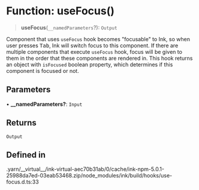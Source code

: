 # Function: useFocus()

> **useFocus**(`__namedParameters`?): `Output`

Component that uses `useFocus` hook becomes "focusable" to Ink,
so when user presses <kbd>Tab</kbd>, Ink will switch focus to this component.
If there are multiple components that execute `useFocus` hook, focus will be
given to them in the order that these components are rendered in.
This hook returns an object with `isFocused` boolean property, which
determines if this component is focused or not.

## Parameters

• **\_\_namedParameters?**: `Input`

## Returns

`Output`

## Defined in

.yarn/\_\_virtual\_\_/ink-virtual-aec70b31ab/0/cache/ink-npm-5.0.1-25988da7ed-03eab53468.zip/node\_modules/ink/build/hooks/use-focus.d.ts:33
